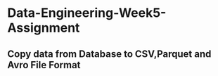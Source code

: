 # Data-Engineering-Week5-Assignment

## Copy data from Database to CSV,Parquet and Avro File Format

